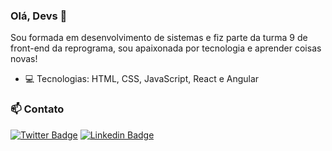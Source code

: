 ### Olá, Devs 👋

 
Sou formada em desenvolvimento de sistemas e fiz parte da turma 9 de front-end da reprograma, sou apaixonada por tecnologia e aprender coisas novas!

- :computer: Tecnologias: HTML, CSS, JavaScript, React e Angular

### 📫 Contato
[![Twitter Badge](https://img.shields.io/badge/-twitter-1ca0f1?style=flat-square&labelColor=1ca0f1&logo=twitter&logoColor=white&link=https://twitter.com/sakshamtaneja00)](https://twitter.com/natxlu)      [![Linkedin Badge](https://img.shields.io/badge/-linkedIn-blue?style=flat-square&logo=Linkedin&logoColor=white&link=https://www.linkedin.com/in/tanejasaksham/)](https://www.linkedin.com/in/natalialuizads/)
